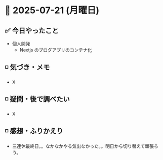 # 📅 2025-07-21 (月曜日)

## ✅ 今日やったこと

- 個人開発
  - Nextjs のブログアプリのコンテナ化

## ◽️ 気づき・メモ

- X

## ◽️ 疑問・後で調べたい

- X

## ◽️ 感想・ふりかえり

- 三連休最終日。。なかなかやる気出なかった。。明日から切り替えて頑張ろう。
